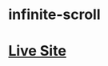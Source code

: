 # infinite-scroll
# <a href="https://0nahid.github.io/infinite-scroll/" target="_blank"> Live Site </a>
